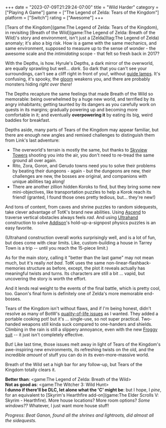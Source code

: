 +++
date = "2023-07-09T21:29:24-07:00"
title = "Wild Harder"
category = ["Playing A Game"]
game = ["The Legend of Zelda: Tears of the Kingdom"]
platform = ["Switch"]
rating = ["Awesome"]
+++

[Tears of the Kingdom](game:The Legend of Zelda: Tears of the Kingdom), in revisiting [Breath of the Wild](game:The Legend of Zelda: Breath of the Wild)'s story and environment, isn't just a [Zelda](tag:The Legend of Zelda) anomaly; it's also a big risk.  How is a game with the same mechanics, and same environment, supposed to measure up to the sense of wonder - the awesome scale and the <i>intimidating</i> scope - that felt so fresh back in 2017?

With the Depths, is how.  Hyrule's Depths, a dark mirror of the overworld, are equally sprawling but well... <i>dark</i>.  So dark that you can't see your surroundings, can't see a cliff right in front of you!, without <a href="https://zeldawiki.wiki/wiki/Brightbloom_Seed">guide lamps</a>.  It's confusing, it's spooky, the <a href="https://zeldawiki.wiki/wiki/Gloom">gloom</a> weakens you, and there are probably monsters hiding <i>right over there!</i>

The Depths recapture the same feelings that made Breath of the Wild so memorable: being overwhelmed by a huge new world, and terrified by its angry inhabitants; getting taunted by its dangers as you carefully work on quests in its margins; gradually powering up and becoming more comfortable in it; and eventually <b>overpowering it</b> by eating its big, weird baddies for breakfast.

Depths aside, many parts of Tears of the Kingdom may appear familiar, but there are enough new angles and remixed challenges to distinguish them from Link's last adventure:

* The overworld's terrain is mostly the same, but thanks to <a href="https://zeldawiki.wiki/wiki/Skyview_Tower">Skyview Towers</a> shooting you into the air, you don't need to re-tread the same ground all over again.
* Rito, Zora, Goron, and Gerudo towns need you to solve their problems by beating their dungeons - again - but the dungeons are new, their challenges are new, the bosses are original, and companions with unique abilities tag along!
* There are another zillion hidden Koroks to find, but they bring some new mini-objectives, like transportation puzzles to help a Korok reach its friend! (granted, I found those ones pretty tedious, but... they're new!)

And tons of content, from caves and shrine puzzles to random sidequests, take clever advantage of TotK's brand new abilities.  Using <a href="https://zeldawiki.wiki/wiki/Ascend">Ascend</a> to traverse vertical obstacles always feels <i>rad</i>.  And using <a href="https://zeldawiki.wiki/wiki/Ultrahand">Ultrahand</a> construction to solve <a href="https://zeldawiki.wiki/wiki/Addison">Addison</a>'s hold-up-a-signpost physics puzzles is an easy favorite.

(Ultrahand construction overall works surprisingly well, and is a lot of fun, but does come with clear limits.  Like, custom-building a house in Tarrey Town is a trip -- until you reach the 15-piece limit.)

As for the main story, calling it "better than the last game" may not mean much, but it's really <i>not bad</i>.  TotK uses the same non-linear-flashback-memories structure as before, except, the plot it reveals actually has meaningful twists and turns.  Its characters are still a bit ... vapid, but uncovering the story is worth the effort.

And it lends real weight to the events of the final battle, which is pretty cool, too.  Ganon's final form is definitely one of Zelda's more memorable end-bosses.

Tears of the Kingdom isn't without flaws, and if I'm being honest, didn't resolve as many of BotW's [quality-of-life issues]($SiteBaseURL$2019/02/10/a-familiar-legend/) as I wanted.  They added a portable cooking pot! but it's ... single-use, so not super practical.  Two-handed weapons still kinda suck compared to one-handers and shields.  Climbing in the rain is still a slippery annoyance, even with the new <a href="https://zeldawiki.wiki/wiki/Froggy_Sleeve">Froggy suit</a> -- it just isn't completely effective.

But!  Like last time, those issues melt away in light of Tears of the Kingdom's awe-inspiring new environments, its refreshing twists on the old, and the incredible <i>amount</i> of stuff you can do in its even-more-massive world.

Breath of the Wild set a high bar for any follow-up, but Tears of the Kingdom totally clears it.

<b>Better than</b>: <game:The Legend of Zelda: Breath of the Wild>  
<b>Not as good as</b>: <game:The Witcher 3: Wild Hunt>  
<b>I dunno if there'll be DLC, let alone what the 'C' might be</b>: but I hope, I <i>pine</i>, for an equivalent to [Skyrim's Hearthfire add-on](game:The Elder Scrolls V: Skyrim - Hearthfire).  More house locations?  More room options?  <i>Some windows??</i>  Whatever, I just want more house stuff!

<i>Progress: Beat Ganon, found all the shrines and lightroots, did almost all the sidequests.</i>
